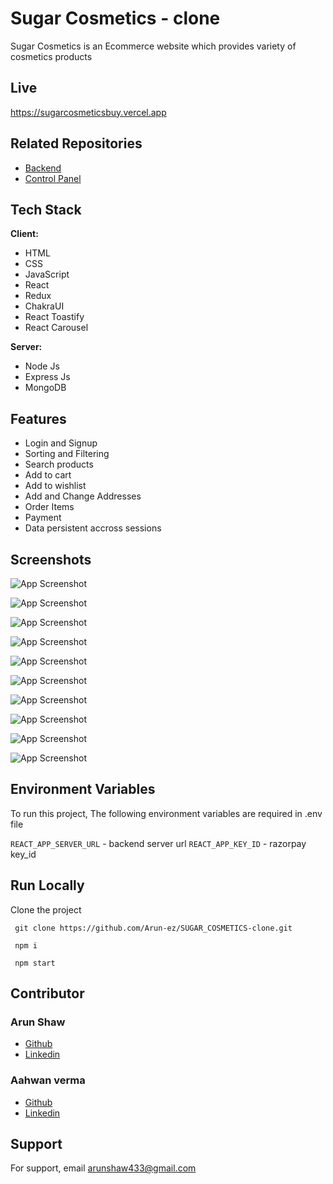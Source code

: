 # Sugar Cosmetics - clone

Sugar Cosmetics is an Ecommerce website which provides variety of cosmetics products

## Live

https://sugarcosmeticsbuy.vercel.app

## Related Repositories

- <a href="https://github.com/Arun-ez/sugar_cosmetics_backend"> Backend </a>
- <a href="https://github.com/Arun-ez/sugar_cosmetics-control_panel"> Control Panel </a>


## Tech Stack

**Client:** 
- HTML
- CSS
- JavaScript
- React
- Redux
- ChakraUI
- React Toastify
- React Carousel

**Server:**
- Node Js
- Express Js
- MongoDB

## Features

- Login and Signup
- Sorting and Filtering
- Search products
- Add to cart
- Add to wishlist
- Add and Change Addresses
- Order Items
- Payment
- Data persistent accross sessions

## Screenshots

![App Screenshot](https://sugarcosmeticsbuy.vercel.app/thumbs/sugar_1.png)

![App Screenshot](https://sugarcosmeticsbuy.vercel.app/thumbs/sugar_2.png)

![App Screenshot](https://sugarcosmeticsbuy.vercel.app/thumbs/sugar_3.png)

![App Screenshot](https://sugarcosmeticsbuy.vercel.app/thumbs/sugar_4.png)

![App Screenshot](https://sugarcosmeticsbuy.vercel.app/thumbs/sugar_5.png)

![App Screenshot](https://sugarcosmeticsbuy.vercel.app/thumbs/sugar_6.png)

![App Screenshot](https://sugarcosmeticsbuy.vercel.app/thumbs/sugar_7.png)

![App Screenshot](https://sugarcosmeticsbuy.vercel.app/thumbs/sugar_8.png)

![App Screenshot](https://sugarcosmeticsbuy.vercel.app/thumbs/sugar_9.png)

![App Screenshot](https://sugarcosmeticsbuy.vercel.app/thumbs/sugar_10.png)


## Environment Variables

To run this project, The following environment variables are required in .env file

`REACT_APP_SERVER_URL` - backend server url
`REACT_APP_KEY_ID` - razorpay key_id


## Run Locally

Clone the project

```  git clone https://github.com/Arun-ez/SUGAR_COSMETICS-clone.git  ```

```  npm i  ```

```  npm start  ```



## Contributor 

### Arun Shaw
- [Github](https://github.com/Arun-ez)
- [Linkedin](https://www.linkedin.com/in/arun-shaw-60ba64240)

### Aahwan verma
- [Github](https://github.com/Vaahwan)
- [Linkedin](https://www.linkedin.com/in/aahwan-verma-aa3903241/)


## Support

For support, email arunshaw433@gmail.com

